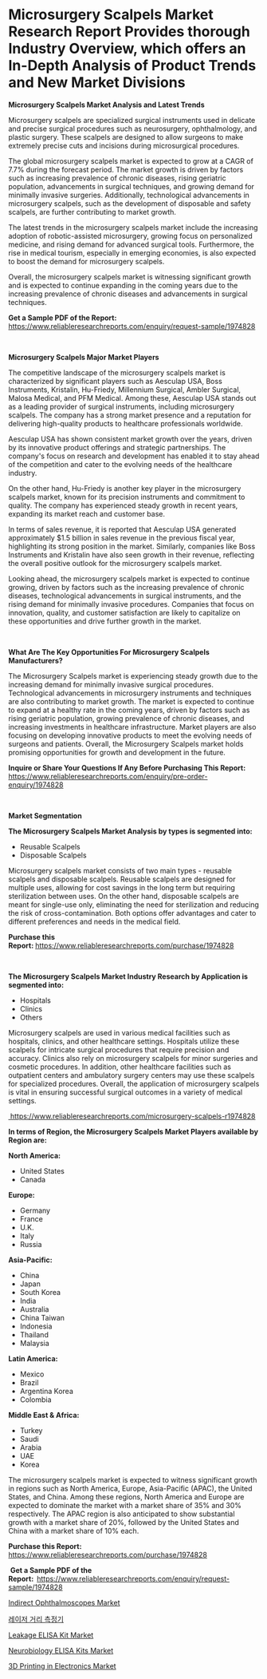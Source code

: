 <p><h1>Microsurgery Scalpels Market Research Report Provides thorough Industry Overview, which offers an In-Depth Analysis of Product Trends and New Market Divisions</h1></p><p><strong>Microsurgery Scalpels Market Analysis and Latest Trends</strong></p>
<p><p>Microsurgery scalpels are specialized surgical instruments used in delicate and precise surgical procedures such as neurosurgery, ophthalmology, and plastic surgery. These scalpels are designed to allow surgeons to make extremely precise cuts and incisions during microsurgical procedures.</p><p>The global microsurgery scalpels market is expected to grow at a CAGR of 7.7% during the forecast period. The market growth is driven by factors such as increasing prevalence of chronic diseases, rising geriatric population, advancements in surgical techniques, and growing demand for minimally invasive surgeries. Additionally, technological advancements in microsurgery scalpels, such as the development of disposable and safety scalpels, are further contributing to market growth.</p><p>The latest trends in the microsurgery scalpels market include the increasing adoption of robotic-assisted microsurgery, growing focus on personalized medicine, and rising demand for advanced surgical tools. Furthermore, the rise in medical tourism, especially in emerging economies, is also expected to boost the demand for microsurgery scalpels.</p><p>Overall, the microsurgery scalpels market is witnessing significant growth and is expected to continue expanding in the coming years due to the increasing prevalence of chronic diseases and advancements in surgical techniques.</p></p>
<p><strong>Get a Sample PDF of the Report:&nbsp;</strong> <a href="https://www.reliableresearchreports.com/enquiry/request-sample/1974828">https://www.reliableresearchreports.com/enquiry/request-sample/1974828</a></p>
<p>&nbsp;</p>
<p><strong>Microsurgery Scalpels Major Market Players</strong></p>
<p><p>The competitive landscape of the microsurgery scalpels market is characterized by significant players such as Aesculap USA, Boss Instruments, Kristalin, Hu-Friedy, Millennium Surgical, Ambler Surgical, Malosa Medical, and PFM Medical. Among these, Aesculap USA stands out as a leading provider of surgical instruments, including microsurgery scalpels. The company has a strong market presence and a reputation for delivering high-quality products to healthcare professionals worldwide.</p><p>Aesculap USA has shown consistent market growth over the years, driven by its innovative product offerings and strategic partnerships. The company's focus on research and development has enabled it to stay ahead of the competition and cater to the evolving needs of the healthcare industry.</p><p>On the other hand, Hu-Friedy is another key player in the microsurgery scalpels market, known for its precision instruments and commitment to quality. The company has experienced steady growth in recent years, expanding its market reach and customer base.</p><p>In terms of sales revenue, it is reported that Aesculap USA generated approximately $1.5 billion in sales revenue in the previous fiscal year, highlighting its strong position in the market. Similarly, companies like Boss Instruments and Kristalin have also seen growth in their revenue, reflecting the overall positive outlook for the microsurgery scalpels market.</p><p>Looking ahead, the microsurgery scalpels market is expected to continue growing, driven by factors such as the increasing prevalence of chronic diseases, technological advancements in surgical instruments, and the rising demand for minimally invasive procedures. Companies that focus on innovation, quality, and customer satisfaction are likely to capitalize on these opportunities and drive further growth in the market.</p></p>
<p>&nbsp;</p>
<p><strong>What Are The Key Opportunities For Microsurgery Scalpels Manufacturers?</strong></p>
<p><p>The Microsurgery Scalpels market is experiencing steady growth due to the increasing demand for minimally invasive surgical procedures. Technological advancements in microsurgery instruments and techniques are also contributing to market growth. The market is expected to continue to expand at a healthy rate in the coming years, driven by factors such as rising geriatric population, growing prevalence of chronic diseases, and increasing investments in healthcare infrastructure. Market players are also focusing on developing innovative products to meet the evolving needs of surgeons and patients. Overall, the Microsurgery Scalpels market holds promising opportunities for growth and development in the future.</p></p>
<p><strong>Inquire or Share Your Questions If Any Before Purchasing This Report:</strong> <a href="https://www.reliableresearchreports.com/enquiry/pre-order-enquiry/1974828">https://www.reliableresearchreports.com/enquiry/pre-order-enquiry/1974828</a></p>
<p>&nbsp;</p>
<p><strong>Market Segmentation</strong></p>
<p><strong>The Microsurgery Scalpels Market Analysis by types is segmented into:</strong></p>
<p><ul><li>Reusable Scalpels</li><li>Disposable Scalpels</li></ul></p>
<p><p>Microsurgery scalpels market consists of two main types - reusable scalpels and disposable scalpels. Reusable scalpels are designed for multiple uses, allowing for cost savings in the long term but requiring sterilization between uses. On the other hand, disposable scalpels are meant for single-use only, eliminating the need for sterilization and reducing the risk of cross-contamination. Both options offer advantages and cater to different preferences and needs in the medical field.</p></p>
<p><strong>Purchase this Report:&nbsp;</strong><a href="https://www.reliableresearchreports.com/purchase/1974828">https://www.reliableresearchreports.com/purchase/1974828</a></p>
<p>&nbsp;</p>
<p><strong>The Microsurgery Scalpels Market Industry Research by Application is segmented into:</strong></p>
<p><ul><li>Hospitals</li><li>Clinics</li><li>Others</li></ul></p>
<p><p>Microsurgery scalpels are used in various medical facilities such as hospitals, clinics, and other healthcare settings. Hospitals utilize these scalpels for intricate surgical procedures that require precision and accuracy. Clinics also rely on microsurgery scalpels for minor surgeries and cosmetic procedures. In addition, other healthcare facilities such as outpatient centers and ambulatory surgery centers may use these scalpels for specialized procedures. Overall, the application of microsurgery scalpels is vital in ensuring successful surgical outcomes in a variety of medical settings.</p></p>
<p><a href="https://www.reliableresearchreports.com/microsurgery-scalpels-r1974828">&nbsp;https://www.reliableresearchreports.com/microsurgery-scalpels-r1974828</a></p>
<p><strong>In terms of Region, the Microsurgery Scalpels Market Players available by Region are:</strong></p>
<p>
    <p> <strong> North America: </strong>
        <ul>
            <li>United States</li>
            <li>Canada</li>
        </ul>
        </p> 
    <p> <strong> Europe: </strong>
        <ul>
            <li>Germany</li>
            <li>France</li>
            <li>U.K.</li>
            <li>Italy</li>
            <li>Russia</li>
        </ul>
        </p> 
    <p> <strong> Asia-Pacific: </strong>
        <ul>
            <li>China</li>
            <li>Japan</li>
            <li>South Korea</li>
            <li>India</li>
            <li>Australia</li>
            <li>China Taiwan</li>
            <li>Indonesia</li>
            <li>Thailand</li>
            <li>Malaysia</li>
        </ul>
        </p> 
    <p> <strong> Latin America: </strong>
        <ul>
            <li>Mexico</li>
            <li>Brazil</li>
            <li>Argentina Korea</li>
            <li>Colombia</li>
        </ul>
        </p> 
    <p> <strong> Middle East & Africa: </strong>
        <ul>
            <li>Turkey</li>
            <li>Saudi</li>
            <li>Arabia</li>
            <li>UAE</li>
            <li>Korea</li>
        </ul>
    </p>
    </p>
<p><p>The microsurgery scalpels market is expected to witness significant growth in regions such as North America, Europe, Asia-Pacific (APAC), the United States, and China. Among these regions, North America and Europe are expected to dominate the market with a market share of 35% and 30% respectively. The APAC region is also anticipated to show substantial growth with a market share of 20%, followed by the United States and China with a market share of 10% each.</p></p>
<p><strong>Purchase this Report: </strong><a href="https://www.reliableresearchreports.com/purchase/1974828">https://www.reliableresearchreports.com/purchase/1974828</a></p>
<p>&nbsp;<strong>Get a Sample PDF of the Report:&nbsp;&nbsp;</strong><a href="https://www.reliableresearchreports.com/enquiry/request-sample/1974828">https://www.reliableresearchreports.com/enquiry/request-sample/1974828</a></p>
<p><strong></strong></p>
<p><p><a href="https://www.linkedin.com/pulse/indirect-ophthalmoscopes-market-size-trends-complete-industry-mocwe">Indirect Ophthalmoscopes Market</a></p><p><a href="https://medium.com/@codinchelcea2022/%EB%A0%88%EC%9D%B4%EC%A0%80-%EA%B1%B0%EB%A6%AC-%EC%B8%A1%EC%A0%95%EA%B8%B0-%EC%8B%9C%EC%9E%A5-%EA%B7%9C%EB%AA%A8-%EB%B0%8F-%EC%8B%9C%EC%9E%A5-%EB%8F%99%ED%96%A5-%EC%82%B0%EC%97%85-%EC%A0%84%EC%B2%B4-%EA%B0%9C%EC%9A%94-2024%EB%85%84%EB%B6%80%ED%84%B0-2031%EB%85%84-d984744cf4fb">레이저 거리 측정기</a></p><p><a href="https://github.com/eeaveuhhh/Market-Research-Report-List-2/blob/main/leakage-elisa-kit-market.md">Leakage ELISA Kit Market</a></p><p><a href="https://github.com/brentleyjimmiealvaradoz4l1rea/Market-Research-Report-List-2/blob/main/neurobiology-elisa-kits-market.md">Neurobiology ELISA Kits Market</a></p><p><a href="https://www.linkedin.com/pulse/3d-printing-electronics-market-outlook-industry-overview-forecast-xsrlc?trackingId=eZt6cK7ClukiXDXTX%2F8r7g%3D%3D">3D Printing in Electronics Market</a></p></p>